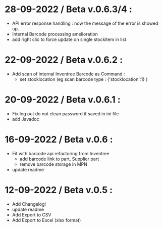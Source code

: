 # 28-09-2022 / Beta v.0.6.3/4 :
  * API error response handling : now the message of the error is showed up.
  * Internal Barcode processing amelioration
  * add right clic to force update on single stockitem in list

# 22-09-2022 / Beta v.0.6.2 :
  * Add scan of internal Inventree Barcode as Command : 
      -  set stocklocation (eg scan barcode type : {'stocklocation':1} )

# 20-09-2022 / Beta v.0.6.1 :
  * Fix log out do not clean password if saved in ini file
  * add Javadoc

# 16-09-2022 / Beta v.0.6 :
  * Fit with barcode api refactoring from Inventree 
      * add barcode link to part, Supplier part
      * remove barcode storage in MPN
  * update readme

# 12-09-2022 / Beta v.0.5 :
  * Add Changelog!
  * update readme
  * Add Export to CSV
  * Add Export to Excel (xlsx format)